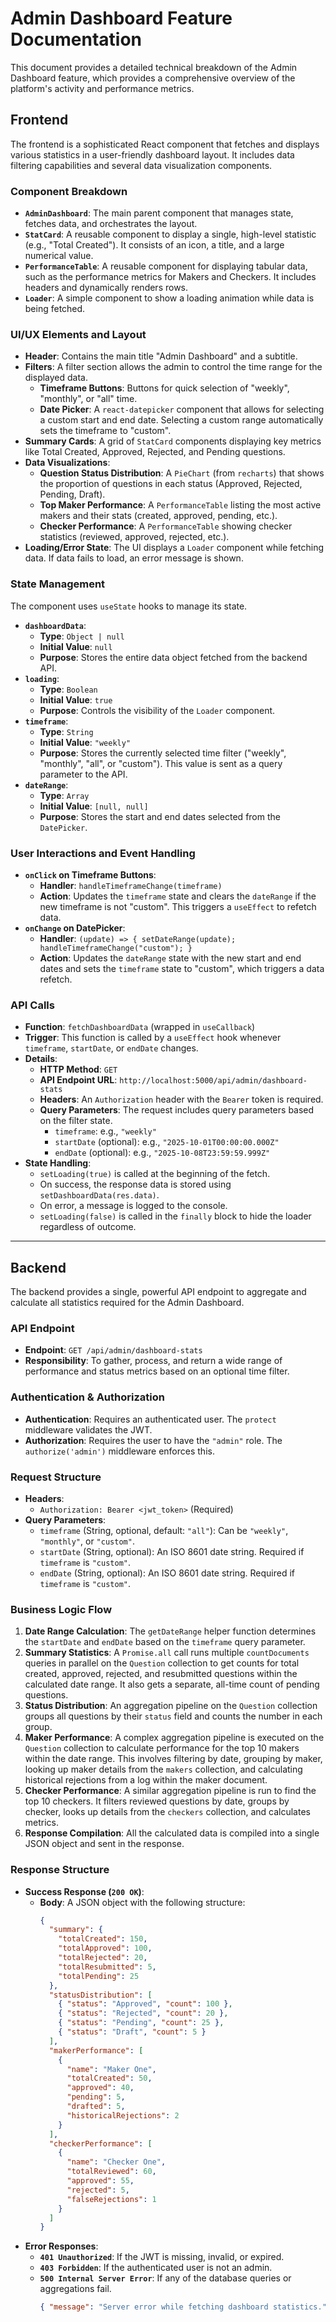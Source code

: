 # Admin Dashboard Feature Documentation

This document provides a detailed technical breakdown of the Admin Dashboard feature, which provides a comprehensive overview of the platform's activity and performance metrics.

## Frontend

The frontend is a sophisticated React component that fetches and displays various statistics in a user-friendly dashboard layout. It includes data filtering capabilities and several data visualization components.

### Component Breakdown

*   **`AdminDashboard`**: The main parent component that manages state, fetches data, and orchestrates the layout.
*   **`StatCard`**: A reusable component to display a single, high-level statistic (e.g., "Total Created"). It consists of an icon, a title, and a large numerical value.
*   **`PerformanceTable`**: A reusable component for displaying tabular data, such as the performance metrics for Makers and Checkers. It includes headers and dynamically renders rows.
*   **`Loader`**: A simple component to show a loading animation while data is being fetched.

### UI/UX Elements and Layout

*   **Header**: Contains the main title "Admin Dashboard" and a subtitle.
*   **Filters**: A filter section allows the admin to control the time range for the displayed data.
    *   **Timeframe Buttons**: Buttons for quick selection of "weekly", "monthly", or "all" time.
    *   **Date Picker**: A `react-datepicker` component that allows for selecting a custom start and end date. Selecting a custom range automatically sets the timeframe to "custom".
*   **Summary Cards**: A grid of `StatCard` components displaying key metrics like Total Created, Approved, Rejected, and Pending questions.
*   **Data Visualizations**:
    *   **Question Status Distribution**: A `PieChart` (from `recharts`) that shows the proportion of questions in each status (Approved, Rejected, Pending, Draft).
    *   **Top Maker Performance**: A `PerformanceTable` listing the most active makers and their stats (created, approved, pending, etc.).
    *   **Checker Performance**: A `PerformanceTable` showing checker statistics (reviewed, approved, rejected, etc.).
*   **Loading/Error State**: The UI displays a `Loader` component while fetching data. If data fails to load, an error message is shown.

### State Management

The component uses `useState` hooks to manage its state.

*   **`dashboardData`**:
    *   **Type**: `Object | null`
    *   **Initial Value**: `null`
    *   **Purpose**: Stores the entire data object fetched from the backend API.
*   **`loading`**:
    *   **Type**: `Boolean`
    *   **Initial Value**: `true`
    *   **Purpose**: Controls the visibility of the `Loader` component.
*   **`timeframe`**:
    *   **Type**: `String`
    *   **Initial Value**: `"weekly"`
    *   **Purpose**: Stores the currently selected time filter ("weekly", "monthly", "all", or "custom"). This value is sent as a query parameter to the API.
*   **`dateRange`**:
    *   **Type**: `Array`
    *   **Initial Value**: `[null, null]`
    *   **Purpose**: Stores the start and end dates selected from the `DatePicker`.

### User Interactions and Event Handling

*   **`onClick` on Timeframe Buttons**:
    *   **Handler**: `handleTimeframeChange(timeframe)`
    *   **Action**: Updates the `timeframe` state and clears the `dateRange` if the new timeframe is not "custom". This triggers a `useEffect` to refetch data.
*   **`onChange` on DatePicker**:
    *   **Handler**: `(update) => { setDateRange(update); handleTimeframeChange("custom"); }`
    *   **Action**: Updates the `dateRange` state with the new start and end dates and sets the `timeframe` state to "custom", which triggers a data refetch.

### API Calls

*   **Function**: `fetchDashboardData` (wrapped in `useCallback`)
*   **Trigger**: This function is called by a `useEffect` hook whenever `timeframe`, `startDate`, or `endDate` changes.
*   **Details**:
    *   **HTTP Method**: `GET`
    *   **API Endpoint URL**: `http://localhost:5000/api/admin/dashboard-stats`
    *   **Headers**: An `Authorization` header with the `Bearer` token is required.
    *   **Query Parameters**: The request includes query parameters based on the filter state.
        *   `timeframe`: e.g., `"weekly"`
        *   `startDate` (optional): e.g., `"2025-10-01T00:00:00.000Z"`
        *   `endDate` (optional): e.g., `"2025-10-08T23:59:59.999Z"`
*   **State Handling**:
    *   `setLoading(true)` is called at the beginning of the fetch.
    *   On success, the response data is stored using `setDashboardData(res.data)`.
    *   On error, a message is logged to the console.
    *   `setLoading(false)` is called in the `finally` block to hide the loader regardless of outcome.

---

## Backend

The backend provides a single, powerful API endpoint to aggregate and calculate all statistics required for the Admin Dashboard.

### API Endpoint

*   **Endpoint**: `GET /api/admin/dashboard-stats`
*   **Responsibility**: To gather, process, and return a wide range of performance and status metrics based on an optional time filter.

### Authentication & Authorization

*   **Authentication**: Requires an authenticated user. The `protect` middleware validates the JWT.
*   **Authorization**: Requires the user to have the `"admin"` role. The `authorize('admin')` middleware enforces this.

### Request Structure

*   **Headers**:
    *   `Authorization: Bearer <jwt_token>` (Required)
*   **Query Parameters**:
    *   `timeframe` (String, optional, default: `"all"`): Can be `"weekly"`, `"monthly"`, or `"custom"`.
    *   `startDate` (String, optional): An ISO 8601 date string. Required if `timeframe` is `"custom"`.
    *   `endDate` (String, optional): An ISO 8601 date string. Required if `timeframe` is `"custom"`.

### Business Logic Flow

1.  **Date Range Calculation**: The `getDateRange` helper function determines the `startDate` and `endDate` based on the `timeframe` query parameter.
2.  **Summary Statistics**: A `Promise.all` call runs multiple `countDocuments` queries in parallel on the `Question` collection to get counts for total created, approved, rejected, and resubmitted questions within the calculated date range. It also gets a separate, all-time count of pending questions.
3.  **Status Distribution**: An aggregation pipeline on the `Question` collection groups all questions by their `status` field and counts the number in each group.
4.  **Maker Performance**: A complex aggregation pipeline is executed on the `Question` collection to calculate performance for the top 10 makers within the date range. This involves filtering by date, grouping by maker, looking up maker details from the `makers` collection, and calculating historical rejections from a log within the maker document.
5.  **Checker Performance**: A similar aggregation pipeline is run to find the top 10 checkers. It filters reviewed questions by date, groups by checker, looks up details from the `checkers` collection, and calculates metrics.
6.  **Response Compilation**: All the calculated data is compiled into a single JSON object and sent in the response.

### Response Structure

*   **Success Response (`200 OK`)**:
    *   **Body**: A JSON object with the following structure:
        ```json
        {
          "summary": {
            "totalCreated": 150,
            "totalApproved": 100,
            "totalRejected": 20,
            "totalResubmitted": 5,
            "totalPending": 25
          },
          "statusDistribution": [
            { "status": "Approved", "count": 100 },
            { "status": "Rejected", "count": 20 },
            { "status": "Pending", "count": 25 },
            { "status": "Draft", "count": 5 }
          ],
          "makerPerformance": [
            {
              "name": "Maker One",
              "totalCreated": 50,
              "approved": 40,
              "pending": 5,
              "drafted": 5,
              "historicalRejections": 2
            }
          ],
          "checkerPerformance": [
            {
              "name": "Checker One",
              "totalReviewed": 60,
              "approved": 55,
              "rejected": 5,
              "falseRejections": 1
            }
          ]
        }
        ```
*   **Error Responses**:
    *   **`401 Unauthorized`**: If the JWT is missing, invalid, or expired.
    *   **`403 Forbidden`**: If the authenticated user is not an admin.
    *   **`500 Internal Server Error`**: If any of the database queries or aggregations fail.
        ```json
        { "message": "Server error while fetching dashboard statistics." }
        ```
